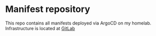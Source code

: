 # Manifest repository

This repo contains all manifests deployed via ArgoCD on my homelab.  
Infrastructure is located at [GitLab](gitlab.com/homelab-cloud/infrastructure)
